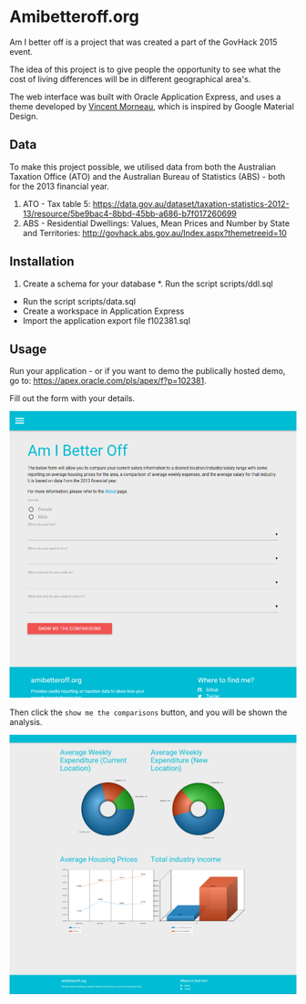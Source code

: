 # Amibetteroff.org

Am I better off is a project that was created a part of the GovHack 2015 event.

The idea of this project is to give people the opportunity to see what the cost of living differences will be in different geographical area's.

The web interface was built with Oracle Application Express, and uses a theme developed by [Vincent Morneau](https://github.com/vincentmorneau/material-apex), which is inspired by Google Material Design.

## Data

To make this project possible, we utilised data from both the Australian Taxation Office (ATO) and the Australian Bureau of Statistics (ABS) - both for the 2013 financial year.

1. ATO - Tax table 5: https://data.gov.au/dataset/taxation-statistics-2012-13/resource/5be9bac4-8bbd-45bb-a686-b7f017260699
2. ABS - Residential Dwellings: Values, Mean Prices and Number by State and Territories: http://govhack.abs.gov.au/Index.aspx?themetreeid=10

## Installation

1. Create a schema for your database
*. Run the script scripts/ddl.sql
* Run the script scripts/data.sql
* Create a workspace in Application Express
* Import the application export file f102381.sql

## Usage

Run your application - or if you want to demo the publically hosted demo, go to: https://apex.oracle.com/pls/apex/f?p=102381.

Fill out the form with your details.

![](img/1_form.png)

Then click the `show me the comparisons` button, and you will be shown the analysis.

![](img/2_charts.png)
